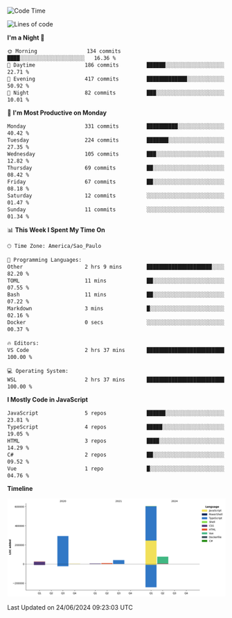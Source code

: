 <!--START_SECTION:waka-->
![Code Time](http://img.shields.io/badge/Code%20Time-2%2C552%20hrs%202%20mins-blue)

![Lines of code](https://img.shields.io/badge/From%20Hello%20World%20I%27ve%20Written-1.0%20million%20lines%20of%20code-blue)

**I'm a Night 🦉** 

```text
🌞 Morning                134 commits         ████░░░░░░░░░░░░░░░░░░░░░   16.36 % 
🌆 Daytime                186 commits         ██████░░░░░░░░░░░░░░░░░░░   22.71 % 
🌃 Evening                417 commits         █████████████░░░░░░░░░░░░   50.92 % 
🌙 Night                  82 commits          ███░░░░░░░░░░░░░░░░░░░░░░   10.01 % 
```
📅 **I'm Most Productive on Monday** 

```text
Monday                   331 commits         ██████████░░░░░░░░░░░░░░░   40.42 % 
Tuesday                  224 commits         ███████░░░░░░░░░░░░░░░░░░   27.35 % 
Wednesday                105 commits         ███░░░░░░░░░░░░░░░░░░░░░░   12.82 % 
Thursday                 69 commits          ██░░░░░░░░░░░░░░░░░░░░░░░   08.42 % 
Friday                   67 commits          ██░░░░░░░░░░░░░░░░░░░░░░░   08.18 % 
Saturday                 12 commits          ░░░░░░░░░░░░░░░░░░░░░░░░░   01.47 % 
Sunday                   11 commits          ░░░░░░░░░░░░░░░░░░░░░░░░░   01.34 % 
```


📊 **This Week I Spent My Time On** 

```text
🕑︎ Time Zone: America/Sao_Paulo

💬 Programming Languages: 
Other                    2 hrs 9 mins        █████████████████████░░░░   82.20 % 
TOML                     11 mins             ██░░░░░░░░░░░░░░░░░░░░░░░   07.55 % 
Bash                     11 mins             ██░░░░░░░░░░░░░░░░░░░░░░░   07.22 % 
Markdown                 3 mins              █░░░░░░░░░░░░░░░░░░░░░░░░   02.16 % 
Docker                   0 secs              ░░░░░░░░░░░░░░░░░░░░░░░░░   00.37 % 

🔥 Editors: 
VS Code                  2 hrs 37 mins       █████████████████████████   100.00 % 

💻 Operating System: 
WSL                      2 hrs 37 mins       █████████████████████████   100.00 % 
```

**I Mostly Code in JavaScript** 

```text
JavaScript               5 repos             ██████░░░░░░░░░░░░░░░░░░░   23.81 % 
TypeScript               4 repos             █████░░░░░░░░░░░░░░░░░░░░   19.05 % 
HTML                     3 repos             ████░░░░░░░░░░░░░░░░░░░░░   14.29 % 
C#                       2 repos             ██░░░░░░░░░░░░░░░░░░░░░░░   09.52 % 
Vue                      1 repo              █░░░░░░░░░░░░░░░░░░░░░░░░   04.76 % 
```



**Timeline**

![Lines of Code chart](https://raw.githubusercontent.com/jonhoffmam/jonhoffmam/master/assets/bar_graph.png)


 Last Updated on 24/06/2024 09:23:03 UTC
<!--END_SECTION:waka-->
